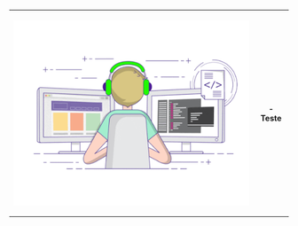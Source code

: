 <table>
  <tr>
    <th>
      <p align="left">
        <img src="https://github.com/marlonrodler/marlonrodler/blob/master/gif.gif" width="462" height="334">
      </p>
    </th>
    <th>
      - Teste
    </th>
  </tr>
  <tr>
  </tr>
</table>

<!--
**marlonrodler/marlonrodler** is a ✨ _special_ ✨ repository because its `README.md` (this file) appears on your GitHub profile.

Here are some ideas to get you started:

- 🔭 I’m currently working on ...
- 🌱 I’m currently learning ...
- 👯 I’m looking to collaborate on ...
- 🤔 I’m looking for help with ...
- 💬 Ask me about ...
- 📫 How to reach me: ...
- 😄 Pronouns: ...
- ⚡ Fun fact: ...
-->
